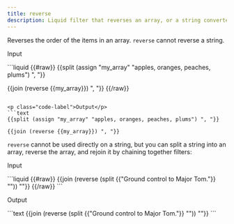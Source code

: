 ```yaml
---
title: reverse
description: Liquid filter that reverses an array, or a string converted to an array.
---
```


Reverses the order of the items in an array. `reverse` cannot reverse a string.

<p class="code-label">Input</p>
```liquid
{{#raw}}
{{split (assign "my_array" "apples, oranges, peaches, plums") ", "}}

{{join (reverse {{my_array}}) ", "}}
{{/raw}}
```

<p class="code-label">Output</p>
```text
{{split (assign "my_array" "apples, oranges, peaches, plums") ", "}}

{{join (reverse {{my_array}}) ", "}}
```

`reverse` cannot be used directly on a string, but you can split a string into an array, reverse the array, and rejoin it by chaining together filters:

<p class="code-label">Input</p>
```liquid
{{#raw}}
{{join (reverse (split {{"Ground control to Major Tom."}} "")) ""}}
{{/raw}}
```

<p class="code-label">Output</p>
```text
{{join (reverse (split {{"Ground control to Major Tom."}} "")) ""}}
```
